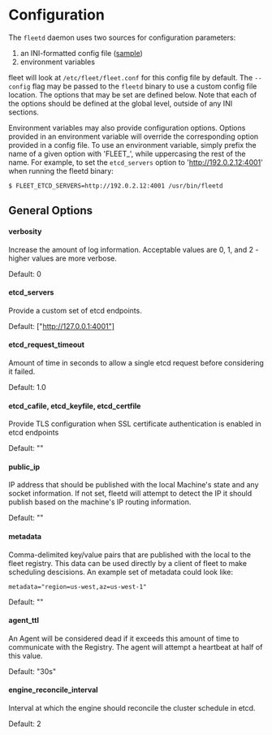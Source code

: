 # Configuration

The `fleetd` daemon uses two sources for configuration parameters:

1. an INI-formatted config file ([sample][config])
2. environment variables

[config]: https://github.com/coreos/fleet/blob/master/fleet.conf.sample

fleet will look at `/etc/fleet/fleet.conf` for this config file by default. The `--config` flag may be passed to the `fleetd` binary to use a custom config file location. The options that may be set are defined below. Note that each of the options should be defined at the global level, outside of any INI sections.

Environment variables may also provide configuration options. Options provided in an environment variable will override the corresponding option provided in a config file. To use an environment variable, simply prefix the name of a given option with 'FLEET_', while uppercasing the rest of the name. For example, to set the `etcd_servers` option to 'http://192.0.2.12:4001' when running the fleetd binary:

```
$ FLEET_ETCD_SERVERS=http://192.0.2.12:4001 /usr/bin/fleetd
```

## General Options

#### verbosity

Increase the amount of log information. Acceptable values are 0, 1, and 2 - higher values are more verbose.

Default: 0

#### etcd_servers

Provide a custom set of etcd endpoints.

Default: ["http://127.0.0.1:4001"]

#### etcd_request_timeout

Amount of time in seconds to allow a single etcd request before considering it failed.

Default: 1.0

#### etcd_cafile, etcd_keyfile, etcd_certfile 

Provide TLS configuration when SSL certificate authentication is enabled in etcd endpoints

Default: ""

#### public_ip

IP address that should be published with the local Machine's state and any socket information.
If not set, fleetd will attempt to detect the IP it should publish based on the machine's IP routing information.

Default: ""

#### metadata

Comma-delimited key/value pairs that are published with the local to the fleet registry. This data can be used directly by a client of fleet to make scheduling descisions. An example set of metadata could look like:  

	metadata="region=us-west,az=us-west-1"

Default: ""

#### agent_ttl

An Agent will be considered dead if it exceeds this amount of time to communicate with the Registry. The agent will attempt a heartbeat at half of this value.

Default: "30s"

#### engine_reconcile_interval

Interval at which the engine should reconcile the cluster schedule in etcd.

Default: 2
